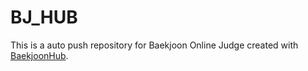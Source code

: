 # BJ_HUB
This is a auto push repository for Baekjoon Online Judge created with [BaekjoonHub](https://github.com/BaekjoonHub/BaekjoonHub).
